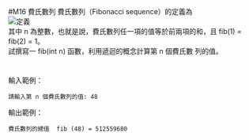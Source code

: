 #M16 費氏數列
費氏數列（Fibonacci sequence）的定義為 <br>
![定義](http://upload.lsforum.net/users/public/w30639d3s173.png) <br>
其中 n 為整數，也就是說，費氏數列任一項的值等於前兩項的和，且 fib(1) = fib(2) = 1。 <br>
試撰寫一 fib(int n) 函數，利用遞迴的概念計算第 n 個費氏數 列的值。
#
輸入範例：
```
請輸入第 n 個費氏數列的值: 48
```
輸出範例：
```
費氏數列的總值  fib (48) = 512559680
```
